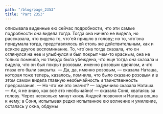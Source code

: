 ```yaml
---
path: "/blog/page_2353"
title: "Part 2353"
---
```


описывала виденные ею сейчас подробности, что эти самые подробности она видела тогда. Тогда она ничего не видела, но рассказала, что видела то, что̀ ей пришло в голову; но то, что̀ она придумала тогда, представлялось ей столь же действительным, как и всякое другое воспоминание. То, что̀ она тогда сказала, что он оглянулся на нее и улыбнулся и был покрыт чем-то красным, она не только помнила, но твердо была убеждена, что еще тогда она сказала и видела, что он был покрыт розовым, именно розовым одеялом, и что глаза его были закрыты.
— Да, да, именно розовым, — сказала Наташа, которая тоже теперь, казалось, помнила, что было сказано розовым и в этом самом видела главную необычайность и таинственность предсказания.
— Но что́ же это значит? — задумчиво сказала Наташа.
— Ах, я не знаю, как всё это необычайно! — сказала Соня, хватаясь за голову.
Через несколько минут князь Андрей позвонил и Наташа вошла к нему; а Соня, испытывая редко испытанное ею волнение и умиление, осталась у окна, обдумы
